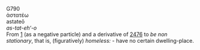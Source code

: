 <body>
  <p>G790<br>  ἀστατέω  <br> astateō  <br><i>as-tat-eh‘-o </i><br>From <a href="g0001.htm">1</a> (as a negative particle) and a derivative of <a href="g2476.htm">2476</a>  to <i>be</i> <i>non</i> <i>stationary</i>, that is, (figuratively) <i>homeless:</i> - have no certain dwelling-place.<br></p>
 </body>